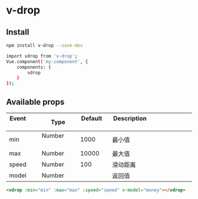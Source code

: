 # v-drop

## Install
``` bash
npm install v-drop --save-dev
```

``` bash
import vdrop from 'v-drop';
Vue.component('my-component', {
    components: {
        vdrop
    }
});
```

## Available props

| Event         |Type           | Default    | Description                                         |
|---------------|---------------|------------|-----------------------------------------------------|
| min           |Number         |   1000     | 最小值                                               |
| max           |Number         |   10000    | 最大值                                               |
| speed         |Number         |   100      | 滑动距离                                             |
| model         |Number         |            | 返回值                                               |

``` html
<vdrop :min="min" :max="max" :speed="speed" v-model="money"></vdrop>
```
